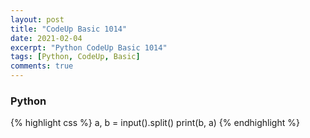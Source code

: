 ```yaml
---
layout: post
title: "CodeUp Basic 1014"
date: 2021-02-04
excerpt: "Python CodeUp Basic 1014"
tags: [Python, CodeUp, Basic]
comments: true
---
```


### Python
{% highlight css %}
a, b = input().split()
print(b, a)
{% endhighlight %}